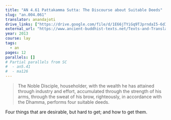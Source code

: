 ```yaml
---
title: "AN 4.61 Pattakamma Sutta: The Discourse about Suitable Deeds"
slug: "an.004.061"
translator: anandajoti
drive_links: ["https://drive.google.com/file/d/1E66jTYiGq9TJprndaI5-6dIPK8a2Oogw/view?usp=drivesdk"]
external_url: "https://www.ancient-buddhist-texts.net/Texts-and-Translations/Short-Pieces/Pattakammasuttam.htm"
year: 2013
course: lay
tags:
  - an
pages: 12
parallels: []
# Partial parallels from SC
#  - an5.41
#  - ma126
---
```


> The Noble Disciple, householder,
with the wealth he has attained through industry and effort,
accumulated through the strength of his arms, through the sweat of his brow, righteously, in accordance with the Dhamma,
performs four suitable deeds.

Four things that are desirable, but hard to get; and how to get them.

